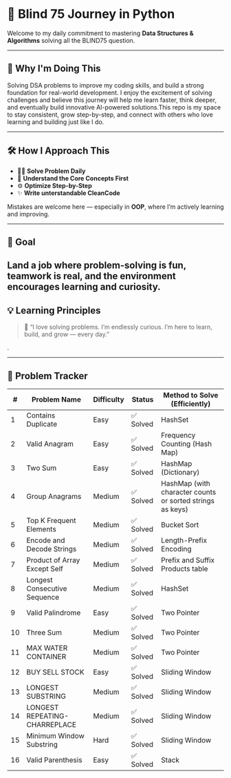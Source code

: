 # 🧠 Blind 75 Journey in Python

Welcome to my daily commitment to mastering **Data Structures & Algorithms** solving all the BLIND75 question.

---

## 🎯 Why I'm Doing This

Solving DSA problems to improve my coding skills, and build a strong foundation for real-world development.
I enjoy the excitement of solving challenges and believe this journey will help me learn faster, think deeper, and eventually build innovative AI-powered solutions.This repo is my space to stay consistent, grow step-by-step, and connect with others who love learning and building just like I do.

---

## 🛠️ How I Approach This

- 👨‍💻 **Solve Problem Daily**
- 🧩 **Understand the Core Concepts First**
- ⚙️ **Optimize Step-by-Step**
- ✨ **Write unterstandable CleanCode**

Mistakes are welcome here — especially in **OOP**, where I’m actively learning and improving.

---

## 🚀 Goal

## Land a job where **problem-solving is fun**, teamwork is real, and the environment encourages learning and curiosity.

## 💡 Learning Principles

> 💬 “I love solving problems. I’m endlessly curious. I’m here to learn, build, and grow — every day.”

.

---

## 🧩 Problem Tracker

| #   | Problem Name                  | Difficulty | Status    | Method to Solve (Efficiently)                             |
| --- | ----------------------------- | ---------- | --------- | --------------------------------------------------------- |
| 1   | Contains Duplicate            | Easy       | ✅ Solved | HashSet                                                   |
| 2   | Valid Anagram                 | Easy       | ✅ Solved | Frequency Counting (Hash Map)                             |
| 3   | Two Sum                       | Easy       | ✅ Solved | HashMap (Dictionary)                                      |
| 4   | Group Anagrams                | Medium     | ✅ Solved | HashMap (with character counts or sorted strings as keys) |
| 5   | Top K Frequent Elements       | Medium     | ✅ Solved | Bucket Sort                                               |
| 6   | Encode and Decode Strings     | Medium     | ✅ Solved | Length-Prefix Encoding                                    |
| 7   | Product of Array Except Self  | Medium     | ✅ Solved | Prefix and Suffix Products table                          |
| 8   | Longest Consecutive Sequence  | Medium     | ✅ Solved | HashSet                                                   |
| 9   | Valid Palindrome              | Easy       | ✅ Solved | Two Pointer                                               |
| 10  | Three Sum                     | Medium     | ✅ Solved | Two Pointer                                               |
| 11  | MAX WATER CONTAINER           | Medium     | ✅ Solved | Two Pointer                                               |
| 12  | BUY SELL STOCK                | Easy       | ✅ Solved | Sliding Window                                            |
| 13  | LONGEST SUBSTRING             | Medium     | ✅ Solved | Sliding Window                                            |
| 14  | LONGEST REPEATING-CHARREPLACE | Medium     | ✅ Solved | Sliding Window                                            |
| 15  | Minimum Window Substring      | Hard       | ✅ Solved | Sliding Window                                            |
| 16  | Valid Parenthesis             | Easy       | ✅ Solved | Stack                                                     |
